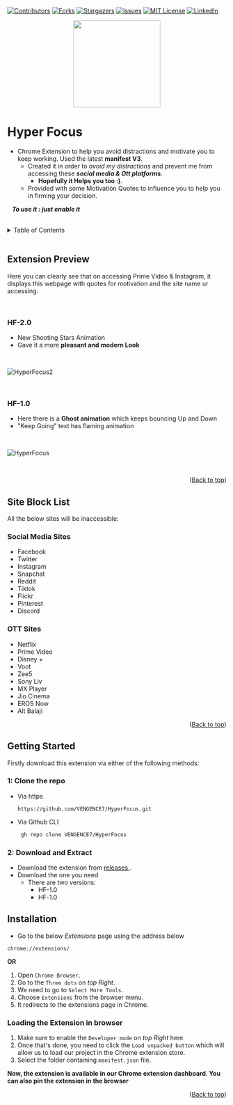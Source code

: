 
<div id="top"></div>

<!-- PROJECT SHIELDS -->
<!--
-->

[![Contributors][contributors-shield]][contributors-url]
[![Forks][forks-shield]][forks-url]
[![Stargazers][stars-shield]][stars-url]
[![Issues][issues-shield]][issues-url]
[![MIT License][license-shield]][license-url]
[![LinkedIn][linkedin-shield]][linkedin-url]

<div align=center><img src="https://user-images.githubusercontent.com/86911386/181909525-d9144a24-353f-47c1-8e50-cdd3bce08309.png" height=200 width=200 ></div>


# Hyper Focus
+ Chrome Extension to help you avoid distractions and motivate you to keep working. Used the latest **manifest V3**.
  + Created it in order to _avoid my distractions_ and prevent me from accessing these **_social media &amp; Ott platforms_**.
    + **Hopefully it Helps you too :)**.
  + Provided with some Motivation Quotes to influence you to help you in firming your decision. 

 &ensp; **_To use it : just enable it_**

<br />

<!-- TABLE OF CONTENTS -->
<details>
  <summary>Table of Contents</summary>
  <ol>
    <li><a href="#extension-preview">Extension Preview</a></li>
       <ul>
            <li><a href="#hf-10">HF-1.0</a></li>
            <li><a href="#hf-20">HF-2.0</a></li>
        </ul>
    <li><a href="#site-block-list">Sites it will block</a></li>
        <ul>
            <li><a href="#social-media-sites">Social Media Sites</a></li>
            <li><a href="#ott-sites">OTT Sites</a></li>
        </ul>
    <li><a href="#getting-started">Getting Started</a></li>        
        <ul>
            <li><a href="#1-clone-the-repo">Clone The Repo</a></li>
            <li><a href="#2-download-and-extract">Download & Extract</a></li>
        </ul>
    <li><a href="#installation">Installation</a></li>
        <ul>
            <li><a href="#loading-the-extension-in-browser">Load Extension</a></li>
        </ul>
  </ol>
</details>

<br/>

<!-- Extension Preview -->
## Extension Preview
Here you can clearly see that on accessing Prime Video & Instagram, it displays this webpage with quotes for motivation and the site name ur accessing.

<br />

### HF-2.0
+ New Shooting Stars Animation
+ Gave it a more __pleasant and modern Look__

<br />

![HyperFocus2](https://user-images.githubusercontent.com/86911386/182374990-b23479c1-4fa0-445f-9127-003f724af1fc.png)


<br />

### HF-1.0
+ Here there is a __Ghost animation__ which keeps bouncing Up and Down
+ "Keep Going" text has flaming animation

<br />

![HyperFocus](https://user-images.githubusercontent.com/86911386/181909582-a6818547-6dad-4ba3-b9f2-489559c1c0d3.png)

<br />

<p align="right">(<a href="#top">Back to top</a>)</p>

<!-- Site Block List -->
## Site Block List
All the below sites will be inaccessible:

<!-- Social Media Sites -->
### Social Media Sites
- Facebook
- Twitter
- Instagram
- Snapchat
- Reddit
- Tiktok
- Flickr
- Pinterest
- Discord

<!-- OTT Sites -->
### OTT Sites
- Netflix
- Prime Video
- Disney +
- Voot
- Zee5
- Sony Liv
- MX Player
- Jio Cinema
- EROS Now
- Alt Balaji


 <p align="right">(<a href="#top">Back to top</a>)</p>

<!-- Getting Started -->
 ## Getting Started
 
 Firstly download this extension via either of the following methods:


 <!-- Clone the Repo -->
### 1: Clone the repo
+ Via https 
   ```
   https://github.com/VENGENCE7/HyperFocus.git
   ```
+ Via Github CLI
   ```sh
    gh repo clone VENGENCE7/HyperFocus
   ```


<!-- Download and Extract -->
### 2: Download and Extract
 + Download the extension from <a href="https://github.com/VENGENCE7/HyperFocus/releases"> releases </a>.
 + Download the one you need
    + There are two versions:
      + HF-1.0
      + HF-1.0
 
 
<!-- Installations -->
## Installation

+ Go to the below _Extensions_ page using the address below
```
chrome://extensions/
```

**OR**

1. Open `Chrome Browser`.
2. Go to the `Three dots` on _top Right_.
3. We need to go to `Select More Tools`.
4. Choose `Extensions` from the browser menu.
5. It redirects to the extensions page in Chrome. 

<!-- Load the Extension -->
### Loading the Extension in browser

1. Make sure to enable the `Developer mode` on _top Right_ here.
2. Once that's done, you need to click the `Load unpacked button` which will allow us to load our project in the Chrome extension store.
3. Select the folder containing `manifest.json` file.

**Now, the extension is available in our Chrome extension dashboard. You can also pin the extension in the browser**


 <p align="right">(<a href="#top">Back to top</a>)</p>
 

<!-- MARKDOWN LINKS & IMAGES -->
<!-- https://www.markdownguide.org/basic-syntax/#reference-style-links -->
[contributors-shield]: https://img.shields.io/github/contributors/VENGENCE7/HyperFocus.svg?style=for-the-badge
[contributors-url]: https://github.com/VENGENCE7/HyperFocus/graphs/contributors

[forks-shield]: https://img.shields.io/github/forks/VENGENCE7/HyperFocus.svg?style=for-the-badge
[forks-url]: https://github.com/VENGENCE7/HyperFocus/network/members

[stars-shield]: https://img.shields.io/github/stars/VENGENCE7/HyperFocus.svg?style=for-the-badge
[stars-url]: https://github.com/VENGENCE7/HyperFocus/stargazers

[issues-shield]: https://img.shields.io/github/issues/VENGENCE7/HyperFocus.svg?style=for-the-badge
[issues-url]: https://github.com/VENGENCE7/HyperFocus/issues

[license-shield]: https://img.shields.io/github/license/VENGENCE7/HyperFocus.svg?style=for-the-badge
[license-url]: https://github.com/VENGENCE7/HyperFocus/blob/main/LICENSE


[linkedin-shield]: https://img.shields.io/badge/LinkedIn-0077B5?style=for-the-badge&logo=linkedin&logoColor=white
[linkedin-url]: https://linkedin.com/in/bhavish-anand-2113a6206
